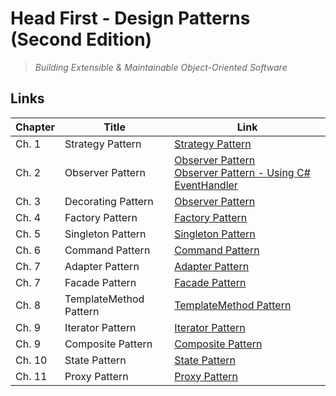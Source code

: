 # Head First - Design Patterns (Second Edition)

> _Building Extensible & Maintainable Object-Oriented Software_

## Links

| Chapter | Title                  | Link                                                                                                              |
| ------- | ---------------------- | ----------------------------------------------------------------------------------------------------------------- |
| Ch. 1   | Strategy Pattern       | [Strategy Pattern](./Ch1/Strategy/)                                                                               |
| Ch. 2   | Observer Pattern       | [Observer Pattern](./Ch2/Observer/) <br/> [Observer Pattern - Using C# EventHandler](./Ch2/Observer_EventHandler) |
| Ch. 3   | Decorating Pattern     | [Observer Pattern](./Ch3/Decorator/)                                                                              |
| Ch. 4   | Factory Pattern        | [Factory Pattern](./Ch4/Factory/)                                                                                 |
| Ch. 5   | Singleton Pattern      | [Singleton Pattern](./Ch5/Singleton/)                                                                             |
| Ch. 6   | Command Pattern        | [Command Pattern](./Ch6/Command/)                                                                                 |
| Ch. 7   | Adapter Pattern        | [Adapter Pattern](./Ch7/Adapter/)                                                                                 |
| Ch. 7   | Facade Pattern         | [Facade Pattern](./Ch7/Facade/)                                                                                   |
| Ch. 8   | TemplateMethod Pattern | [TemplateMethod Pattern](./Ch8/TemplateMethod/)                                                                   |
| Ch. 9   | Iterator Pattern       | [Iterator Pattern](./Ch9/Iterator/)                                                                               |
| Ch. 9   | Composite Pattern      | [Composite Pattern](./Ch9/Composite)                                                                              |
| Ch. 10  | State Pattern          | [State Pattern](./Ch10/State/)                                                                                    |
| Ch. 11  | Proxy Pattern          | [Proxy Pattern](./Ch11/Proxy/)                                                                                    |
